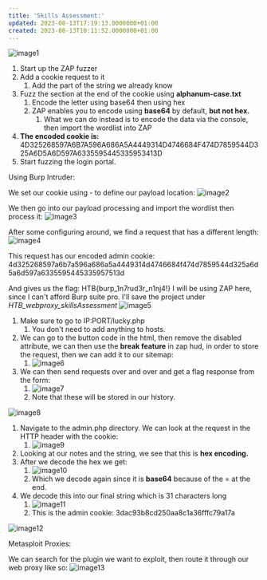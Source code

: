 ```yaml
---
title: 'Skills Assessment:'
updated: 2023-08-13T17:19:13.0000000+01:00
created: 2023-08-13T10:11:52.0000000+01:00
---
```


![image1](../../../../_resources/image1-180.png)

1.  Start up the ZAP fuzzer
2.  Add a cookie request to it
    1.  Add the part of the string we already know
3.  Fuzz the section at the end of the cookie using **alphanum-case.txt**
    1.  Encode the letter using base64 then using hex
    2.  ZAP enables you to encode using **base64** by default, **but not hex.**
        1.  What we can do instead is to encode the data via the console, then import the wordlist into ZAP
4.  **The encoded cookie is:** 4D325268597A6B7A596A686A5A4449314D4746684F474D7859544D325A6D5A6D597A6335595445335953413D
5.  Start fuzzing the login portal.

Using Burp Intruder:

We set our cookie using - to define our payload location:
![image2](../../../../_resources/image2-148.png)

We then go into our payload processing and import the wordlist then process it:
![image3](../../../../_resources/image3-114.png)

After some configuring around, we find a request that has a different length:
![image4](../../../../_resources/image4-91.png)

This request has our encoded admin cookie:
4d325268597a6b7a596a686a5a4449314d4746684f474d7859544d325a6d5a6d597a6335595445335957513d

And gives us the flag:
HTB{burp_1n7rud3r_n1nj4!}
I will be using ZAP here, since I can't afford Burp suite pro. I'll save the project under *HTB_webproxy_skillsAssessment*
![image5](../../../../_resources/image5-71.png)

1.  Make sure to go to IP:PORT/lucky.php
    1.  You don't need to add anything to hosts.
2.  We can go to the button code in the html, then remove the disabled attribute, we can then use the **break feature** in zap hud, in order to store the request, then we can add it to our sitemap:
    1.  ![image6](../../../../_resources/image6-48.png)
3.  We can then send requests over and over and get a flag response from the form:
    1.  ![image7](../../../../_resources/image7-42.png)
    2.  Note that these will be stored in our history.

![image8](../../../../_resources/image8-36.png)
1.  Navigate to the admin.php directory. We can look at the request in the HTTP header with the cookie:
    1.  ![image9](../../../../_resources/image9-30.png)
2.  Looking at our notes and the string, we see that this is **hex encoding.**
3.  After we decode the hex we get:
    1.  ![image10](../../../../_resources/image10-24.png)
    2.  Which we decode again since it is **base64** because of the = at the end.
4.  We decode this into our final string which is 31 characters long
    1.  ![image11](../../../../_resources/image11-18.png)
    2.  This is the admin cookie: 3dac93b8cd250aa8c1a36fffc79a17a

![image12](../../../../_resources/image12-13.png)

Metasploit Proxies:

We can search for the plugin we want to exploit, then route it through our web proxy like so:
![image13](../../../../_resources/image13-12.png)

